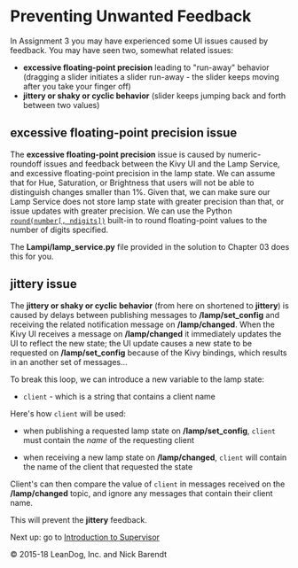 # Preventing Unwanted Feedback

In Assignment 3 you may have experienced some UI issues caused by feedback.  You may have seen two, somewhat related issues:

* **excessive floating-point precision** leading to "run-away" behavior (dragging a slider initiates a slider run-away - the slider keeps moving after you take your finger off)
* **jittery or shaky or cyclic behavior** (slider keeps jumping back and forth between two values)

## **excessive floating-point precision** issue

The **excessive floating-point precision** issue is caused by numeric-roundoff issues and feedback between the Kivy UI and the Lamp Service, and excessive floating-point precision in the lamp state.  We can assume that for Hue, Saturation, or Brightness that users will not be able to distinguish changes smaller than 1%.  Given that, we can make sure our Lamp Service does not store lamp state with greater precision than that, or issue updates with greater precision.  We can use the Python [`round(number[, ndigits])`](https://docs.python.org/2/library/functions.html#round) built-in to round floating-point values to  the number of digits specified.

The **Lampi/lamp_service.py** file provided in the solution to Chapter 03 does this for you.

## **jittery** issue

The **jittery or shaky or cyclic behavior** (from here on shortened to **jittery**) is caused by delays between publishing messages to **/lamp/set_config** and receiving the related notification message on **/lamp/changed**.  When the Kivy UI receives a message on **/lamp/changed** it immediately updates the UI to reflect the new state; the UI update causes a new state to be requested on **/lamp/set_config** because of the Kivy bindings, which results in an another set of messages...

To break this loop, we can introduce a new variable to the lamp state:

* `client` - which is a string that contains a client name

Here's how `client` will be used:

* when publishing a requested lamp state on **/lamp/set_config**, `client` must contain the _name_ of the requesting client

* when receiving a new lamp state on **/lamp/changed**, `client` will contain the name of the client that requested the state

Client's can then compare the value of `client` in messages received on the **/lamp/changed** topic, and ignore any messages that contain their client name.

This will prevent the **jittery** feedback.


Next up: go to [Introduction to Supervisor](../04.06_Supervisord/README.md)

&copy; 2015-18 LeanDog, Inc. and Nick Barendt
